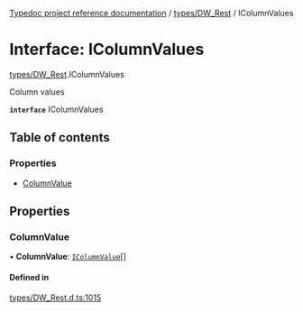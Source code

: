 [Typedoc project reference documentation](../README.md) / [types/DW_Rest](../modules/types_dw_rest.md) / IColumnValues

# Interface: IColumnValues

[types/DW_Rest](../modules/types_dw_rest.md).IColumnValues

Column values

**`interface`** IColumnValues

## Table of contents

### Properties

- [ColumnValue](types_dw_rest.icolumnvalues.md#columnvalue)

## Properties

### ColumnValue

• **ColumnValue**: [`IColumnValue`](types_dw_rest.icolumnvalue.md)[]

#### Defined in

[types/DW_Rest.d.ts:1015](https://github.com/DocuWare/REST-Sample-TS/blob/828b3d4/src/types/DW_Rest.d.ts#L1015)
